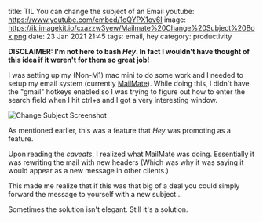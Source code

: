 title: TIL You can change the subject of an Email
youtube: https://www.youtube.com/embed/1oQYPX1ov6I
image: https://ik.imagekit.io/cxazzw3yew/Mailmate%20Change%20Subject%20Box.png
date: 23 Jan 2021 21:45
tags: email, hey
category: productivity

**DISCLAIMER: I'm not here to bash _Hey_. In fact I wouldn't have thought of this idea if
it weren't for them so great job!**

I was setting up my (Non-M1) mac mini to do some work and I needed to setup my
email system (currently [MailMate]). While doing this, I didn't have the "gmail" hotkeys enabled so I was trying to
figure out how to enter the search field when I hit ctrl+s and I got a very interesting window.

![Change Subject Screenshot](https://ik.imagekit.io/cxazzw3yew/Mailmate%20Change%20Subject%20Box.png)

As mentioned earlier, this was a feature that _Hey_ was promoting as a feature.

Upon reading the _caveats_, I realized what MailMate was doing. Essentially it
was rewriting the mail with new headers (Which was why it was saying it would
appear as a new message in other clients.)

This made me realize that if this was that big of a deal you could simply forward the message to yourself with a
new subject... 

Sometimes the solution isn't elegant. Still it's a solution.

[MailMate]: https://freron.com
